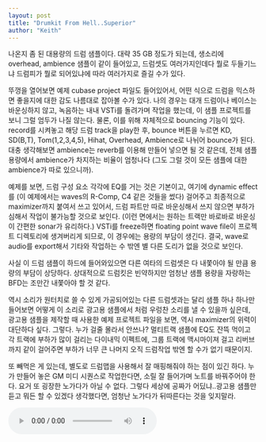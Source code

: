 ```yaml
---
layout: post
title: "Drumkit From Hell..Superior"
author: "Keith"
---
```



나온지 좀 된 대용량의 드럼 샘플이다. 대략 35 GB 정도가 되는데, 생소리에 overhead, ambience 샘플이 같이 들어있고, 드럼셋도 여러가지인데다 뭘로 두들기느냐 드럼피가 뭘로 되어있냐에 따라 여러가지로 즐길 수가 있다. 

뚜껑을 열어보면 예제 cubase project 파일도 들어있어서, 어떤 식으로 드럼을 믹스하면 좋을지에 대한 감도 나름대로 잡아볼 수가 있다. 나의 경우는 대개 드럼이나 베이스는 바운싱하지 않고, 녹음하는 내내 VSTi를 돌려가며 작업을 했는데, 이 샘플 프로젝트를 보니 그럴 엄두가 나질 않는다. 물론, 이를 위해 자체적으로 bouncing 기능이 있다. record를 시켜놓고 해당 드럼 track을 play한 후, bounce 버튼을 누르면 KD, SD(B,T), Tom(1,2,3,4,5), Hihat, Overhead, Ambience로 나뉘어 bounce가 된다. 대충 생각해보면 ambience는 reverb를 이용해 만들어 넣으면 될 것 같은데, 전체 샘플 용량에서 ambience가 차지하는 비율이 엄청나다 (그도 그럴 것이 모든 샘플에 대한 ambience가 따로 있으니까).

예제를 보면, 드럼 구성 요소 각각에 EQ를 거는 것은 기본이고, 여기에 dynamic effect를 (이 예제에서는 waves의 R-Comp, C4 같은 것들을 썼다) 걸어주고 최종적으로 maximizer까지 붙여서 쓰고 있어서, 드럼 파트만 따로 바운싱해서 쓰지 않으면 부하가 심해서 작업이 불가능할 것으로 보인다. (이런 면에서는 원하는 트랙만 바로바로 바운싱이 간편한 sonar가 유리하다.) VSTi를 freeze하면 floating point wave file이 프로젝트 디렉토리에 생겨버리게 되므로, 이 경우에는 용량의 부담이 생긴다. 결국, wave로 audio를 export해서 기타와 작업하는 수 밖엔 별 다른 도리가 없을 것으로 보인다.

사실 이 드럼 샘플이 하드에 들어와있으면 다른 여타의 드럼셋은 다 내쫓아야 될 만큼 용량의 부담이 상당하다. 상대적으로 드럼킷은 빈약하지만 엄청난 샘플 용량을 자랑하는 BFD는 조만간 내쫓아야 할 것 같다.

역시 소리가 원터치로 쓸 수 있게 가공되어있는 다른 드럼셋과는 달리 샘플 하나 하나만 들어보면 어떻게 이 소리로 광고용 샘플에서 처럼 우렁찬 소리를 낼 수 있을까 싶은데, 광고용 샘플을 제작할 때 사용한 예제 프로젝트 파일을 보면, 역시 maximizer의 위력이 대단하다 싶다. 그렇다. 누가 걸줄 몰라서 안쓰나? 멀티트랙 샘플에 EQ도 잔뜩 먹이고 각 트랙에 부하가 많이 걸리는 다이내믹 이펙트에, 그룹 트랙에 맥시마이져 걸고 리버브까지 같이 걸어주면 부하가 너무 큰 나머지 오직 드럼작업 밖엔 할 수가 없기 때문이지.

또 빼먹은 게 있는데, 별도로 드럼맵을 사용해서 잘 매핑해줘야 하는 점이 있긴 하다. 누가 만들어 놓은 GM 미디 시퀀스로 작업한다면, 소릴 잘 들어가며 노트를 바꿔주어야 한다. 요거 또 굉장한 노가다가 아닐 수 없다. 그렇다 세상에 공짜가 어딨냐..광고용 샘플만 듣고 뭐든 할 수 있겠다 생각했다면, 엄청난 노가다가 뒤따른다는 것을 잊지말라.

<audio src="/assets/images/e2981dc290c97a00f0e0952d6c88e938.mp3" controls preload></audio>



